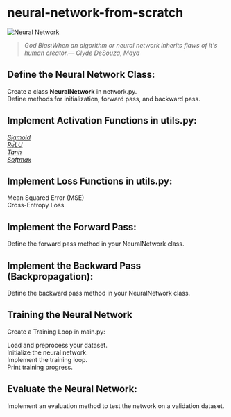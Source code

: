# neural-network-from-scratch
![Neural Network](https://miro.medium.com/v2/resize:fit:1100/format:webp/1*N8UXaiUKWurFLdmEhEHiWg.jpeg)

>_God Bias:When an algorithm or neural network inherits flaws of it's human creator.― Clyde DeSouza, Maya_
## Define the Neural Network Class:

Create a class **NeuralNetwork** in network.py.<br />
Define methods for initialization, forward pass, and backward pass.<br />

## Implement Activation Functions in utils.py:
[_Sigmoid_](https://pytorch.org/docs/stable/generated/torch.nn.Sigmoid.html#torch.nn.Sigmoid) <br />
[_ReLU_](https://pytorch.org/docs/stable/generated/torch.nn.ReLU.html#relu) <br />
[_Tanh_][link 1] <br />
[_Softmax_][link 2] <br />

## Implement Loss Functions in utils.py:
Mean Squared Error (MSE) <br />
Cross-Entropy Loss <br />

## Implement the Forward Pass:

Define the forward pass method in your NeuralNetwork class. <br />

## Implement the Backward Pass (Backpropagation):

Define the backward pass method in your NeuralNetwork class. <br />

## Training the Neural Network
Create a Training Loop in main.py: <br />

Load and preprocess your dataset. <br />
Initialize the neural network. <br />
Implement the training loop. <br />
Print training progress. <br />

## Evaluate the Neural Network: 

Implement an evaluation method to test the network on a validation dataset. <br />

[link 1]: https://pytorch.org/docs/stable/generated/torch.nn.Tanh.html#tanh
[link 2]: https://pytorch.org/docs/stable/generated/torch.nn.Softmax.html#softmax